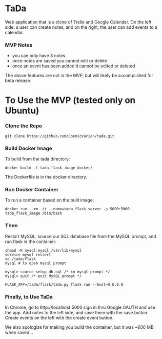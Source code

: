 # TaDa
Web application that is a clone of Trello and Google Calendar. On the left side, a user can create notes, and on the right, the user can add events to a calendar. 

### MVP Notes

<ul>
<li>you can only have 3 notes</li>
<li>once notes are saved you cannot edit or delete</li>
<li>once an event has been added it cannot be edited or deleted</li>
</ul>

The above features are not in the MVP, but will likely be accomplished for beta release.

# To Use the MVP (tested only on Ubuntu)

### Clone the Repo
```
git clone https://github.com/CosmicVarion/tada.git
```

### Build Docker Image

To build from the tada directory:
```
docker build -t tada_flask_image docker/
```
The Dockerfile is in the docker directory.

### Run Docker Container

To run a container based on the built image:
```
docker run --rm -it --name=tada_flask_server -p 5000:5000 tada_flask_image /bin/bash
```

### Then

Restart MySQL, source our SQL database file from the MySQL prompt, and run flask in the container:
```
chmod -R mysql:mysql /var/lib/mysql
service mysql restart
cd /tada/flask
mysql # to open mysql prompt

mysql> source setup_db.sql /* in mysql prompt */
mysql> quit /* exit MySQL prompt */

FLASK_APP=/tada/flask/tada.py flask run --host=0.0.0.0
```

### Finally, to Use TaDa

In Chrome, go to http://localhost:5000 sign in thru Google OAUTH and use the app. Add notes to the left side, and save them with the save button. Create events on the left with the create event button.

We also apologize for making you build the container, but it was ~600 MB when saved...
